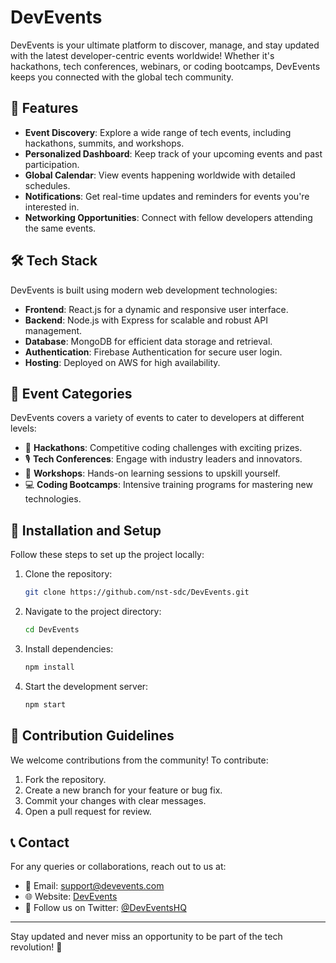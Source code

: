 # DevEvents

DevEvents is your ultimate platform to discover, manage, and stay updated with the latest developer-centric events worldwide! Whether it's hackathons, tech conferences, webinars, or coding bootcamps, DevEvents keeps you connected with the global tech community.

## 🌟 Features

- **Event Discovery**: Explore a wide range of tech events, including hackathons, summits, and workshops.
- **Personalized Dashboard**: Keep track of your upcoming events and past participation.
- **Global Calendar**: View events happening worldwide with detailed schedules.
- **Notifications**: Get real-time updates and reminders for events you're interested in.
- **Networking Opportunities**: Connect with fellow developers attending the same events.

## 🛠 Tech Stack

DevEvents is built using modern web development technologies:

- **Frontend**: React.js for a dynamic and responsive user interface.
- **Backend**: Node.js with Express for scalable and robust API management.
- **Database**: MongoDB for efficient data storage and retrieval.
- **Authentication**: Firebase Authentication for secure user login.
- **Hosting**: Deployed on AWS for high availability.

## 📅 Event Categories

DevEvents covers a variety of events to cater to developers at different levels:

- 🚀 **Hackathons**: Competitive coding challenges with exciting prizes.
- 🎙 **Tech Conferences**: Engage with industry leaders and innovators.
- 🔧 **Workshops**: Hands-on learning sessions to upskill yourself.
- 💻 **Coding Bootcamps**: Intensive training programs for mastering new technologies.

## 🚀 Installation and Setup

Follow these steps to set up the project locally:

1. Clone the repository:
   ```bash
   git clone https://github.com/nst-sdc/DevEvents.git
   ```
2. Navigate to the project directory:
   ```bash
   cd DevEvents
   ```
3. Install dependencies:
   ```bash
   npm install
   ```
4. Start the development server:
   ```bash
   npm start
   ```

## 📩 Contribution Guidelines

We welcome contributions from the community! To contribute:

1. Fork the repository.
2. Create a new branch for your feature or bug fix.
3. Commit your changes with clear messages.
4. Open a pull request for review.

## 📞 Contact

For any queries or collaborations, reach out to us at:
- 📧 Email: support@devevents.com
- 🌐 Website: [DevEvents](https://devevents.com)
- 📱 Follow us on Twitter: [@DevEventsHQ](https://twitter.com/DevEventsHQ)

---
Stay updated and never miss an opportunity to be part of the tech revolution! 🚀